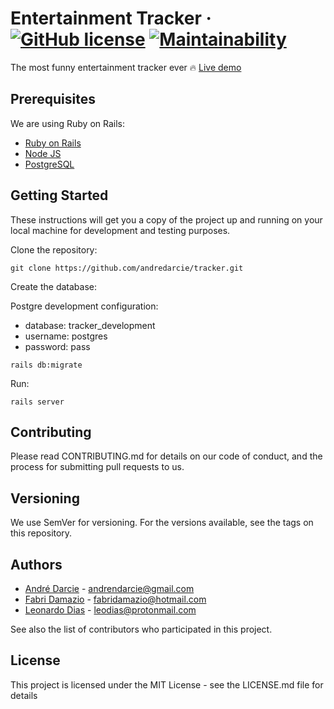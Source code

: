 # Entertainment Tracker &middot; [![GitHub license](https://img.shields.io/badge/license-MIT-blue.svg)](https://github.com/andredarcie/tracker/blob/master/LICENSE) [![Maintainability](https://api.codeclimate.com/v1/badges/41381ab2d2cf05686b23/maintainability)](https://codeclimate.com/github/andredarcie/tracker/maintainability)

The most funny entertainment tracker ever 🔥 [Live demo](https://open-tracker.herokuapp.com/)

## Prerequisites

We are using Ruby on Rails:

 - [Ruby on Rails](http://rubyonrails.org/)
 - [Node JS](https://nodejs.org/)
 - [PostgreSQL](https://www.postgresql.org/download/)

## Getting Started

These instructions will get you a copy of the project up and running on your local machine for development and testing purposes.

Clone the repository:
```
git clone https://github.com/andredarcie/tracker.git
```
Create the database:

Postgre development configuration:
 - database: tracker_development
 - username: postgres
 - password: pass
 
```
rails db:migrate
```

Run:
```
rails server
```

## Contributing

Please read CONTRIBUTING.md for details on our code of conduct, and the process for submitting pull requests to us.

## Versioning

We use SemVer for versioning. For the versions available, see the tags on this repository.

## Authors

- [André Darcie](https://github.com/andredarcie) - andrendarcie@gmail.com
- [Fabri Damazio](https://github.com/fabridamazio) - fabridamazio@hotmail.com 
- [Leonardo Dias](https://github.com/leoddias) - leodias@protonmail.com

See also the list of contributors who participated in this project.

## License

This project is licensed under the MIT License - see the LICENSE.md file for details
